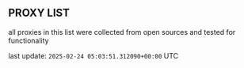 ## PROXY LIST

all proxies in this list were collected from open sources and tested for functionality

last update: `2025-02-24 05:03:51.312090+00:00` UTC